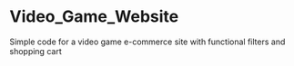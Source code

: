 # Video_Game_Website
Simple code for a video game e-commerce site with functional filters and shopping cart
